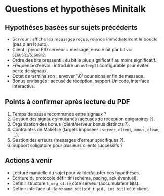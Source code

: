 # Questions et hypothèses Minitalk

## Hypothèses basées sur sujets précédents
- Serveur : affiche les messages reçus, relance immédiatement la boucle (pas d'arrêt auto).
- Client : prend PID serveur + message, envoie bit par bit via `SIGUSR1`/`SIGUSR2`.
- Ordre des bits pressenti : du bit le plus significatif au moins significatif.
- Fréquence d'envoi : introduire un `usleep()` configurable pour éviter perte de signaux.
- Octet de terminaison : envoyer '\0' pour signaler fin de message.
- Bonus envisagés : accusé de réception, support Unicode, interface interactive.

## Points à confirmer après lecture du PDF
1. Temps de pause recommandé entre signaux ?
2. Gestion des signaux simultanés (accusés de réception obligatoires ?).
3. Organisation des bonus (client/serveur bonus distincts ?).
4. Contraintes de Makefile (targets imposées : `server`, `client`, `bonus`, `clean`, ...).
5. Gestion des erreurs (messages d'erreur spécifiques ?).
6. Support obligatoire pour plusieurs clients successifs ?

## Actions à venir
- Lecture manuelle du sujet pour valider/ajuster ces hypothèses.
- Écriture du protocole définitif (schéma, pacing, ack éventuel).
- Définir structure `t_msg_state` côté serveur (accumulateur bits).
- Définir interface utilitaire `send_bit(pid_t pid, int bit)` côté client.
